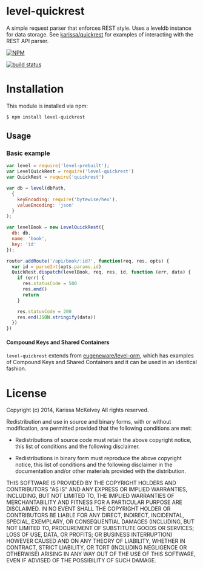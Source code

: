 level-quickrest
=============

A simple request parser that enforces REST style. Uses a leveldb instance for data storage. See [karissa/quickrest](https://github.com/karissa/quickrest) for examples of interacting with the REST API parser.


[![NPM](https://nodei.co/npm/level-quickrest.png?compact=true)](https://nodei.co/npm/level-quickrest/)

[![build status](https://secure.travis-ci.org/karissa/level-quickrest.png)](http://travis-ci.org/karissa/level-quickrest)


# Installation
This module is installed via npm:

```bash
$ npm install level-quickrest
```

## Usage


### Basic example

```js
var level = require('level-prebuilt');
var LevelQuickRest = require('level-quickrest')
var QuickRest = require('quickrest')

var db = level(dbPath,
  {
    keyEncoding: require('bytewise/hex'),
    valueEncoding: 'json'
  }
);

var levelBook = new LevelQuickRest({
  db: db,
  name: 'book',
  key: 'id'
});

router.addRoute('/api/book/:id?', function(req, res, opts) {
  var id = parseInt(opts.params.id)
  QuickRest.dispatch(levelBook, req, res, id, function (err, data) {
    if (err) {
      res.statusCode = 500
      res.end()
      return
    }

    res.statusCode = 200
    res.end(JSON.stringify(data))
  })
})
```

#### Compound Keys and Shared Containers
```level-quickrest``` extends from [eugeneware/level-orm](https://github.com/eugeneware/level-orm), which has examples of Compound Keys and Shared Containers and it can be used in an identical fashion.



# License
Copyright (c) 2014, Karissa McKelvey
All rights reserved.

Redistribution and use in source and binary forms, with or without
modification, are permitted provided that the following conditions are met:

* Redistributions of source code must retain the above copyright notice, this
  list of conditions and the following disclaimer.

* Redistributions in binary form must reproduce the above copyright notice,
  this list of conditions and the following disclaimer in the documentation
  and/or other materials provided with the distribution.

THIS SOFTWARE IS PROVIDED BY THE COPYRIGHT HOLDERS AND CONTRIBUTORS "AS IS"
AND ANY EXPRESS OR IMPLIED WARRANTIES, INCLUDING, BUT NOT LIMITED TO, THE
IMPLIED WARRANTIES OF MERCHANTABILITY AND FITNESS FOR A PARTICULAR PURPOSE ARE
DISCLAIMED. IN NO EVENT SHALL THE COPYRIGHT HOLDER OR CONTRIBUTORS BE LIABLE
FOR ANY DIRECT, INDIRECT, INCIDENTAL, SPECIAL, EXEMPLARY, OR CONSEQUENTIAL
DAMAGES (INCLUDING, BUT NOT LIMITED TO, PROCUREMENT OF SUBSTITUTE GOODS OR
SERVICES; LOSS OF USE, DATA, OR PROFITS; OR BUSINESS INTERRUPTION) HOWEVER
CAUSED AND ON ANY THEORY OF LIABILITY, WHETHER IN CONTRACT, STRICT LIABILITY,
OR TORT (INCLUDING NEGLIGENCE OR OTHERWISE) ARISING IN ANY WAY OUT OF THE USE
OF THIS SOFTWARE, EVEN IF ADVISED OF THE POSSIBILITY OF SUCH DAMAGE.

